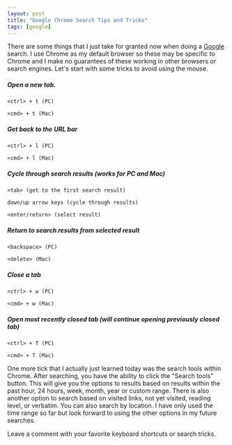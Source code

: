 ```yaml
---
layout: post
title: "Google Chrome Search Tips and Tricks"
tags: [google]
---
```


There are some things that I just take for granted now when doing a
[Google](http://google.com) search. I use Chrome as my default browser so these
may be specific to Chrome and I make no guarantees of these working in other
browsers or search engines. Let's start with some tricks to avoid using the mouse.

##### Open a new tab.

  `<ctrl> + t (PC)`

  `<cmd> + t (Mac)`

##### Get back to the URL bar

  `<ctrl> + l (PC)`

  `<cmd> + l (Mac)`

##### Cycle through search results (works for PC and Mac)

  `<tab> (get to the first search result)`

  `down/up arrow keys (cycle through results)`

  `<enter/return> (select result)`

##### Return to search results from selected result

  `<backspace> (PC)`

  `<delete> (Mac)`

##### Close a tab

  `<ctrl> + w (PC)`

  `<cmd> + w (Mac)`

##### Open most recently closed tab (will continue opening previously closed tab)

  `<ctrl> + T (PC)`

  `<cmd> + T (Mac)`

One more tick that I actually just learned today was the search tools within
Chrome. After searching, you have the ability to click the "Search tools"
button. This will give you the options to results based on results within the
past hour, 24 hours, week, month, year or custom range. There is also another
option to search based on visited links, not yet visited, reading level, or
verbatim. You can also search by location. I have only used the time range so
far but look forward to using the other options in my future searches.

Leave a comment with your favorite keyboard shortcuts or search tricks.
